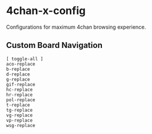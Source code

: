 # 4chan-x-config
Configurations for maximum 4chan browsing experience. 

## Custom Board Navigation
```
[ toggle-all ]
aco-replace
b-replace
d-replace
g-replace
gif-replace
hc-replace
hr-replace
pol-replace
t-replace
tg-replace
vg-replace
vp-replace
wsg-replace
```
